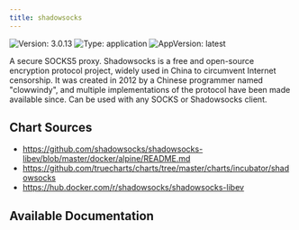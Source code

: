 ```yaml
---
title: shadowsocks
---
```


![Version: 3.0.13](https://img.shields.io/badge/Version-3.0.13-informational?style=flat-square) ![Type: application](https://img.shields.io/badge/Type-application-informational?style=flat-square) ![AppVersion: latest](https://img.shields.io/badge/AppVersion-latest-informational?style=flat-square)

A secure SOCKS5 proxy. Shadowsocks is a free and open-source encryption protocol project, widely used in China to circumvent Internet censorship. It was created in 2012 by a Chinese programmer named "clowwindy", and multiple implementations of the protocol have been made available since. Can be used with any SOCKS or Shadowsocks client.

## Chart Sources

- https://github.com/shadowsocks/shadowsocks-libev/blob/master/docker/alpine/README.md
- https://github.com/truecharts/charts/tree/master/charts/incubator/shadowsocks
- https://hub.docker.com/r/shadowsocks/shadowsocks-libev

## Available Documentation

